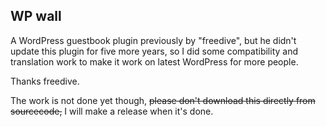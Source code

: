 ## WP wall

A WordPress guestbook plugin previously by "freedive", but he didn't update this plugin for five more years, so I did some compatibility and translation work to make it work on latest WordPress for more people.

Thanks freedive.

The work is not done yet though, ~~please don't download this directly from sourcecode,~~ I will make a release when it's done.
